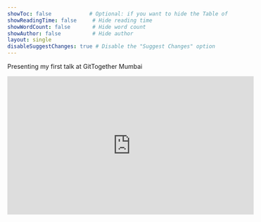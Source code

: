 ```yaml
---
showToc: false            # Optional: if you want to hide the Table of Contents
showReadingTime: false     # Hide reading time
showWordCount: false       # Hide word count
showAuthor: false          # Hide author
layout: single
disableSuggestChanges: true # Disable the "Suggest Changes" option
---
```



Presenting my first talk at GitTogether Mumbai 


<iframe width="560" height="315" src="https://www.youtube.com/embed/j_D0SG0yMEk?si=ZmsUPh1ULTEIZ05r" frameborder="0" allow="accelerometer; autoplay; clipboard-write; encrypted-media; gyroscope; picture-in-picture" allowfullscreen></iframe>



<!-- Add your Google AdSense code here -->
<div class="ad-container">
  <script async src="https://pagead2.googlesyndication.com/pagead/js/adsbygoogle.js?client=ca-pub-2302368617040456"
          crossorigin="anonymous"></script>
  <ins class="adsbygoogle"
      style="display:block"
      data-ad-client="ca-pub-2302368617040456"
      data-ad-slot="9954624138"
      data-ad-format="auto"
      data-full-width-responsive="true"></ins>
  <script>
      (adsbygoogle = window.adsbygoogle || []).push({});
  </script>
</div>
